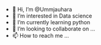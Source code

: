 - 👋 Hi, I’m @Ummjauhara
- 👀 I’m interested in Data science 
- 🌱 I’m currently learning python 
- 💞️ I’m looking to collaborate on ...
- 📫 How to reach me ...

<!---
Ummjauhara/Ummjauhara is a ✨ special ✨ repository because its `README.md` (this file) appears on your GitHub profile.
You can click the Preview link to take a look at your changes.
--->
